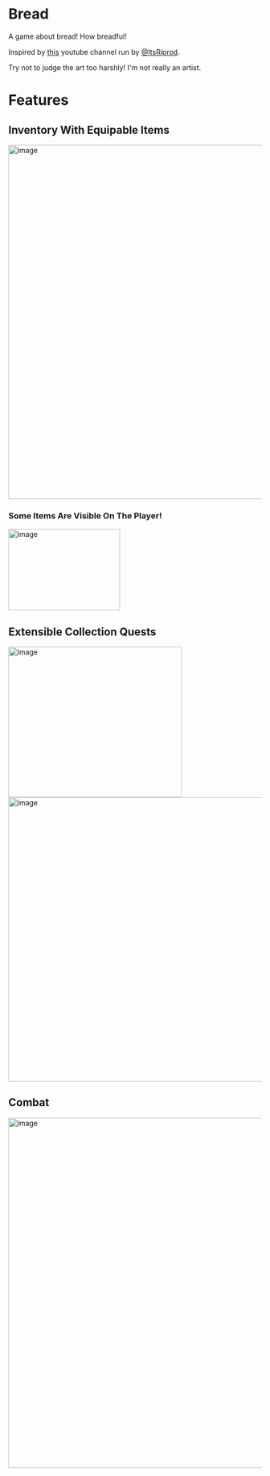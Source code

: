 # Bread
 A game about bread! How breadful!

Inspired by [this](https://www.youtube.com/@IzBrebf/shorts) youtube channel run by [@ItsRiprod](https://github.com/ItsRiprod).

Try not to judge the art too harshly! I'm not really an artist.

# Features

## Inventory With Equipable Items
<img width="1247" height="703" alt="image" src="https://github.com/user-attachments/assets/3724c293-c937-47a1-8d8b-28abf3d62798" />

### Some Items Are Visible On The Player!

<img width="222" height="162" alt="image" src="https://github.com/user-attachments/assets/ce917dee-f4ea-429a-bfa4-e9b270669489" />

## Extensible Collection Quests

<img width="345" height="299" alt="image" src="https://github.com/user-attachments/assets/95d7cc63-9a69-4499-9f47-a6f3f1a7aa07" />
<img width="991" height="564" alt="image" src="https://github.com/user-attachments/assets/cccd9583-d397-431f-a8a2-4edd5f8dc1b2" />

## Combat

<img width="1249" height="695" alt="image" src="https://github.com/user-attachments/assets/06079473-1311-4d82-b569-018c3e05340f" />

